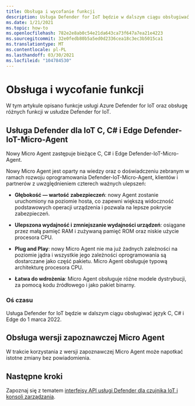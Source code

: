 ```yaml
---
title: Obsługa i wycofanie funkcji
description: Usługa Defender for IoT będzie w dalszym ciągu obsługiwać język C, C# i Edge do 1 marca 2022.
ms.date: 1/21/2021
ms.topic: how-to
ms.openlocfilehash: 782e2e8ab0c54e21da643ca73f647a7ea21e4223
ms.sourcegitcommit: 32e0fedb80b5a5ed0d2336cea18c3ec3b5015ca1
ms.translationtype: MT
ms.contentlocale: pl-PL
ms.lasthandoff: 03/30/2021
ms.locfileid: "104784530"
---
```

# <a name="feature-support-and-retirement"></a>Obsługa i wycofanie funkcji

W tym artykule opisano funkcje usługi Azure Defender for IoT oraz obsługę różnych funkcji w usłudze Defender for IoT.

## <a name="defender-for-iot-c-c-and-edge-defender-iot-micro-agent-deprecation"></a>Usługa Defender dla IoT C, C# i Edge Defender-IoT-Micro-Agent

Nowy Micro Agent zastępuje bieżące C, C# i Edge Defender-IoT-Micro-Agent.  

Nowy Micro Agent jest oparty na wiedzy oraz o doświadczeniu zebranym w ramach rozwoju oprogramowania Defender-IoT-Micro-Agent, klientów i partnerów z uwzględnieniem czterech ważnych ulepszeń: 

- **Głębokość — wartość zabezpieczeń**: nowy Agent zostanie uruchomiony na poziomie hosta, co zapewni większą widoczność podstawowych operacji urządzenia i pozwala na lepsze pokrycie zabezpieczeń.

- **Ulepszona wydajność i zmniejszanie wydajności urządzeń**: osiągane przez małą pamięć RAM i zużywaną pamięć ROM oraz niskie użycie procesora CPU.  

- **Plug and Play**: nowy Micro Agent nie ma już żadnych zależności na poziomie jądra i wszystkie jego zależności oprogramowania są dostarczane jako część pakietu. Micro Agent obsługuje typową architekturę procesora CPU.

- **Łatwa do wdrożenia**: Micro Agent obsługuje różne modele dystrybucji, za pomocą kodu źródłowego i jako pakiet binarny. 

### <a name="timeline"></a>Oś czasu 

Usługa Defender for IoT będzie w dalszym ciągu obsługiwać język C, C# i Edge do 1 marca 2022. 

## <a name="micro-agent-preview-support"></a>Obsługa wersji zapoznawczej Micro Agent

W trakcie korzystania z wersji zapoznawczej Micro Agent może napotkać istotne zmiany bez powiadomienia.

## <a name="next-steps"></a>Następne kroki

Zapoznaj się z tematem [interfejsy API usługi Defender dla czujnika IoT i konsoli zarządzania](references-work-with-defender-for-iot-apis.md).